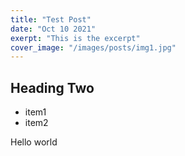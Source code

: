 ```yaml
---
title: "Test Post"
date: "Oct 10 2021"
exerpt: "This is the excerpt"
cover_image: "/images/posts/img1.jpg"
---
```


## Heading Two

- item1
- item2

Hello world
